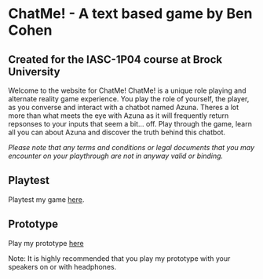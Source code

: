 # ChatMe! - A text based game by Ben Cohen
## Created for the IASC-1P04 course at Brock University

Welcome to the website for ChatMe! ChatMe! is a unique role playing and alternate reality game experience. You play the role of yourself, the player, as you converse and interact with a chatbot named Azuna. Theres a lot more than what meets the eye with Azuna as it will frequently return repsonses to your inputs that seem a bit... off. Play through the game, learn all you can about Azuna and discover the truth behind this chatbot. 

*Please note that any terms and conditions or legal documents that you may encounter on your playthrough are not in anyway valid or binding.*

## Playtest

Playtest my game [here](playtest/playtest).

## Prototype

Play my prototype [here](prototype/TwineGamePrototype.html)

Note: It is highly recommended that you play my prototype with your speakers on or with headphones.
